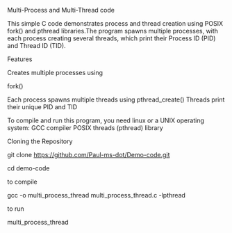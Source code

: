  Multi-Process and Multi-Thread code

This simple C code demonstrates process and thread creation using POSIX fork() and pthread libraries.The program spawns multiple processes, with each process creating several threads, which print their Process ID (PID) and Thread ID (TID).

 Features

Creates multiple processes using 

fork()

Each process spawns multiple threads using pthread_create()
Threads print their unique PID and TID


To compile and run this program, you need linux or a UNIX operating system:
GCC compiler
POSIX threads (pthread) library

 Cloning the Repository

git clone https://github.com/Paul-ms-dot/Demo-code.git

cd demo-code

to compile

  gcc -o multi_process_thread multi_process_thread.c -lpthread

to run

  multi_process_thread
